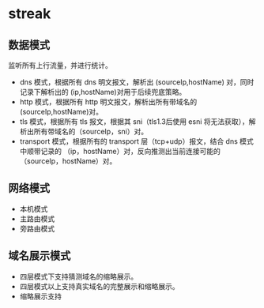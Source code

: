 # streak

## 数据模式
监听所有上行流量，并进行统计。

* dns 模式，根据所有 dns 明文报文，解析出 (sourceIp,hostName) 对，同时记录下解析出的 (ip,hostName)对用于后续兜底策略。
* http 模式，根据所有 http 明文报文，解析出所有带域名的 (sourceIp,hostName)对。
* tls 模式，根据所有 tls 报文，根据其 sni（tls1.3后使用 esni 将无法获取），解析出所有带域名的（sourceIp，sni）对。
* transport 模式，根据所有的 transport 层（tcp+udp）报文，结合 dns 模式中顺带记录的 （ip，hostName）对，反向推测出当前连接可能的（sourceIp，hostName）对。

## 网络模式
* 本机模式
* 主路由模式
* 旁路由模式

## 域名展示模式
* 四层模式下支持猜测域名的缩略展示。
* 四层模式以上支持真实域名的完整展示和缩略展示。
* 缩略展示支持

#